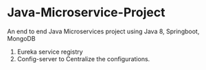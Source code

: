 # Java-Microservice-Project
An end to end Java Microservices project using Java 8, Springboot, MongoDB


1. Eureka service registry
2. Config-server to Centralize the configurations. 
